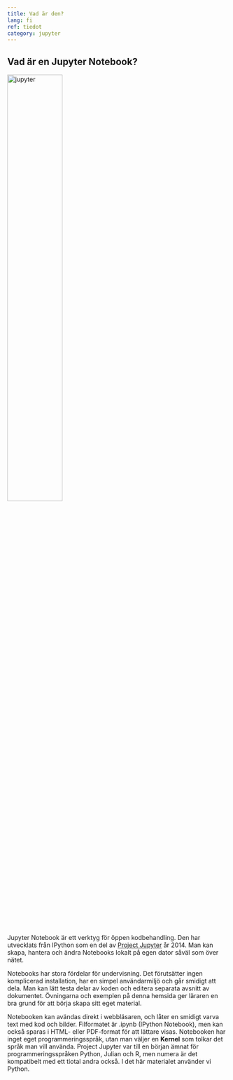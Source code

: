 ```yaml
---
title: Vad är den?
lang: fi
ref: tiedot
category: jupyter
---
```


## Vad är en Jupyter Notebook?

<img src="https://upload.wikimedia.org/wikipedia/commons/thumb/3/38/Jupyter_logo.svg/1200px-Jupyter_logo.svg.png" alt="jupyter" width="50%" class="center"/>

Jupyter Notebook är ett verktyg för öppen kodbehandling. Den har utvecklats från IPython som en del av [Project Jupyter](https://jupyter.org/) år 2014. Man kan skapa, hantera och ändra Notebooks lokalt på egen dator såväl som över nätet.

Notebooks har stora fördelar för undervisning. Det förutsätter ingen komplicerad installation, har en simpel användarmiljö och går smidigt att dela. Man kan lätt testa delar av koden och editera separata avsnitt av dokumentet. Övningarna och exemplen på denna hemsida ger läraren en bra grund för att börja skapa sitt eget material.

Notebooken kan avändas direkt i webbläsaren, och låter en smidigt varva text med kod och bilder. Filformatet är .ipynb (IPython Notebook), men kan också sparas i HTML- eller PDF-format för att lättare visas. Notebooken har inget eget programmeringsspråk, utan man väljer en **Kernel** som tolkar det språk man vill använda. Project Jupyter var till en början ämnat för programmeringsspråken Python, Julian och R, men numera är det kompatibelt med ett tiotal andra också. I det här materialet använder vi Python.

